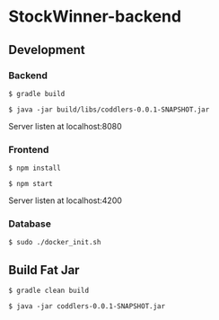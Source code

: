 # StockWinner-backend

## Development

### Backend
```$ gradle build```

```$ java -jar build/libs/coddlers-0.0.1-SNAPSHOT.jar```

Server listen at localhost:8080

### Frontend

```$ npm install```

```$ npm start``` 

Server listen at localhost:4200

### Database 

```$ sudo ./docker_init.sh```

## Build Fat Jar
```$ gradle clean build```

```$ java -jar coddlers-0.0.1-SNAPSHOT.jar```


